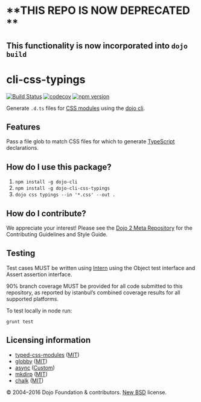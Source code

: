 # **THIS REPO IS NOW DEPRECATED **

## This functionality is now incorporated into `dojo build`

# cli-css-typings

[![Build Status](https://travis-ci.org/dojo/cli-css-typings.svg?branch=master)](https://travis-ci.org/dojo/cli-css-typings)
[![codecov](https://codecov.io/gh/dojo/cli-css-typings/branch/master/graph/badge.svg)](https://codecov.io/gh/dojo/cli-css-typings)
[![npm version](https://badge.fury.io/js/dojo-cli-css-typings.svg)](http://badge.fury.io/js/dojo-cli-css-typings)

Generate `.d.ts` files for [CSS modules](https://github.com/css-modules/css-modules) using the [dojo cli](http://github.com/dojo/cli).

## Features

Pass a file glob to match CSS files for which to generate [TypeScript](https://www.typescriptlang.org/) declarations.

## How do I use this package?

1. `npm install -g dojo-cli`
2. `npm install -g dojo-cli-css-typings`
3. `dojo css typings --in '*.css' --out .`

## How do I contribute?

We appreciate your interest!  Please see the [Dojo 2 Meta Repository](https://github.com/dojo/meta#readme) for the
Contributing Guidelines and Style Guide.

## Testing

Test cases MUST be written using [Intern](https://theintern.github.io) using the Object test interface and Assert assertion interface.

90% branch coverage MUST be provided for all code submitted to this repository, as reported by istanbul’s combined coverage results for all supported platforms.

To test locally in node run:

`grunt test`

## Licensing information

* [typed-css-modules](https://github.com/Quramy/typed-css-modules/blob/master/LICENSE) ([MIT](https://github.com/Quramy/typed-css-modules/blob/master/LICENSE.txt))
* [globby](https://github.com/sindresorhus/globby) ([MIT](https://github.com/sindresorhus/globby/blob/master/license))
* [async](https://github.com/caolan/async/) ([Custom](https://github.com/caolan/async/blob/master/LICENSE))
* [mkdirp](https://github.com/substack/node-mkdirp) ([MIT](https://github.com/substack/node-mkdirp/blob/master/LICENSE))
* [chalk](https://github.com/chalk/chalk) ([MIT](https://github.com/chalk/chalk/blob/master/license))

© 2004–2016 Dojo Foundation & contributors. [New BSD](http://opensource.org/licenses/BSD-3-Clause) license.

